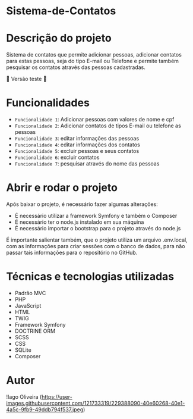 ﻿# Sistema-de-Contatos

# Descrição do projeto
Sistema de contatos que permite adicionar pessoas, adicionar contatos para estas pessoas, seja do tipo E-mail ou Telefone e permite também pesquisar os contatos através das pessoas cadastradas.

:construction: Versão teste :construction:

# Funcionalidades
- `Funcionalidade 1`: Adicionar pessoas com valores de nome e cpf
- `Funcionalidade 2`: Adicionar contatos de tipos E-mail ou telefone as pessoas
- `Funcionalidade 3`: editar informações das pessoas
- `Funcionalidade 4`: editar informações dos contatos
- `Funcionalidade 5`: excluir pessoas e seus contatos
- `Funcionalidade 6`: excluir contatos
- `Funcionalidade 7`: pesquisar através do nome das pessoas

# Abrir e rodar o projeto
Após baixar o projeto, é necessário fazer algumas alterações:
- É necessário utilizar a framework Symfony e também o Composer
- É necessário ter o node.js instalado em sua máquina
- É necessário importar o bootstrap para o projeto através do node.js

É importante salientar também, que o projeto utiliza um arquivo .env.local, com as informações para criar sessões com o banco de dados, para não passar tais informações para o repositório no GitHub.

# Técnicas e tecnologias utilizadas
- Padrão MVC
- PHP
- JavaScript
- HTML
- TWIG
- Framework Symfony
- DOCTRINE ORM
- SCSS
- CSS
- SQLite
- Composer

# Autor
!Iago Oliveira (https://user-images.githubusercontent.com/121733319/229388090-40e60268-40e1-4a5c-9fb9-49ddb794f537.jpeg)
